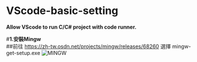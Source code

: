 # VScode-basic-setting
**Allow VScode to run C/C# project with code runner.**

#**1.安裝Mingw**  
##前往 https://zh-tw.osdn.net/projects/mingw/releases/68260 選擇 mingw-get-setup.exe
  ![MINGW](https://user-images.githubusercontent.com/103346268/162606829-fb8acfa6-025c-44c3-bd5e-37de224e694e.png)
